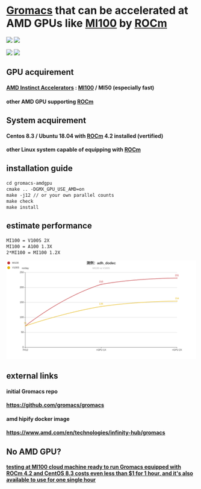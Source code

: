 # [Gromacs](https://github.com/gromacs/gromacs) that can be accelerated at AMD GPUs like [MI100](https://www.amd.com/en/products/server-accelerators/instinct-mi100) by [ROCm](https://www.amd.com/en/graphics/servers-solutions-rocm)

![](https://img.shields.io/badge/GPU-MI100-blue)
![](https://img.shields.io/badge/Speed-A100%201.3X-red)

![](https://img.shields.io/badge/ROCm-4.2-brightgreen)
![](https://img.shields.io/badge/CentOS-8.3-orange)


## GPU acquirement

#### [AMD Instinct Accelerators](https://www.amd.com/en/graphics/servers-radeon-instinct-mi) : [MI100](https://www.amd.com/en/products/server-accelerators/instinct-mi100) / MI50 (especially fast)
#### other AMD GPU supporting [ROCm](https://www.amd.com/en/graphics/servers-solutions-rocm)

## System acquirement

#### Centos 8.3 / Ubuntu 18.04 with [ROCm](https://www.amd.com/en/graphics/servers-solutions-rocm) 4.2 installed (vertified)
#### other Linux system capable of equipping with [ROCm](https://www.amd.com/en/graphics/servers-solutions-rocm)

## installation guide
```
cd gromacs-amdgpu
cmake .. -DGMX_GPU_USE_AMD=on
make -j12 // or your own parallel counts
make check
make install
```

## estimate performance
```
MI100 = V100S 2X
MI100 = A100 1.3X
2*MI100 = MI100 1.2X
```
![](./resources/adh_dodec.png)

## external links
#### initial Gromacs repo
#### https://github.com/gromacs/gromacs

#### amd hipify docker image
#### https://www.amd.com/en/technologies/infinity-hub/gromacs

## No AMD GPU?
#### [testing at MI100 cloud machine ready to run Gromacs equipped with ROCm 4.2 and CentOS 8.3 costs even less than $1 for 1 hour, and it's also available to use for one single hour](https://www.ucloud.cn/site/active/uhost-mi100.html)
